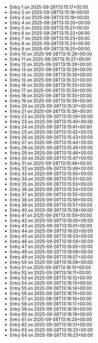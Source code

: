 - Entry 1 on 2025-09-28T13:15:17+00:00
- Entry 2 on 2025-09-28T13:15:18+00:00
- Entry 3 on 2025-09-28T13:15:19+00:00
- Entry 4 on 2025-09-28T13:15:20+00:00
- Entry 5 on 2025-09-28T13:15:21+00:00
- Entry 6 on 2025-09-28T13:15:22+00:00
- Entry 7 on 2025-09-28T13:15:23+00:00
- Entry 8 on 2025-09-28T13:15:24+00:00
- Entry 9 on 2025-09-28T13:15:25+00:00
- Entry 10 on 2025-09-28T13:15:26+00:00
- Entry 11 on 2025-09-28T13:15:27+00:00
- Entry 12 on 2025-09-28T13:15:28+00:00
- Entry 13 on 2025-09-28T13:15:29+00:00
- Entry 14 on 2025-09-28T13:15:30+00:00
- Entry 15 on 2025-09-28T13:15:32+00:00
- Entry 16 on 2025-09-28T13:15:33+00:00
- Entry 17 on 2025-09-28T13:15:34+00:00
- Entry 18 on 2025-09-28T13:15:35+00:00
- Entry 19 on 2025-09-28T13:15:36+00:00
- Entry 20 on 2025-09-28T13:15:37+00:00
- Entry 21 on 2025-09-28T13:15:38+00:00
- Entry 22 on 2025-09-28T13:15:39+00:00
- Entry 23 on 2025-09-28T13:15:40+00:00
- Entry 24 on 2025-09-28T13:15:41+00:00
- Entry 25 on 2025-09-28T13:15:42+00:00
- Entry 26 on 2025-09-28T13:15:43+00:00
- Entry 27 on 2025-09-28T13:15:44+00:00
- Entry 28 on 2025-09-28T13:15:45+00:00
- Entry 29 on 2025-09-28T13:15:46+00:00
- Entry 30 on 2025-09-28T13:15:47+00:00
- Entry 31 on 2025-09-28T13:15:48+00:00
- Entry 32 on 2025-09-28T13:15:49+00:00
- Entry 33 on 2025-09-28T13:15:50+00:00
- Entry 34 on 2025-09-28T13:15:51+00:00
- Entry 35 on 2025-09-28T13:15:53+00:00
- Entry 36 on 2025-09-28T13:15:54+00:00
- Entry 37 on 2025-09-28T13:15:55+00:00
- Entry 38 on 2025-09-28T13:15:56+00:00
- Entry 39 on 2025-09-28T13:15:57+00:00
- Entry 40 on 2025-09-28T13:15:58+00:00
- Entry 41 on 2025-09-28T13:15:59+00:00
- Entry 42 on 2025-09-28T13:16:00+00:00
- Entry 43 on 2025-09-28T13:16:01+00:00
- Entry 44 on 2025-09-28T13:16:02+00:00
- Entry 45 on 2025-09-28T13:16:03+00:00
- Entry 46 on 2025-09-28T13:16:04+00:00
- Entry 47 on 2025-09-28T13:16:05+00:00
- Entry 48 on 2025-09-28T13:16:06+00:00
- Entry 49 on 2025-09-28T13:16:07+00:00
- Entry 50 on 2025-09-28T13:16:08+00:00
- Entry 51 on 2025-09-28T13:16:10+00:00
- Entry 52 on 2025-09-28T13:16:11+00:00
- Entry 53 on 2025-09-28T13:16:12+00:00
- Entry 54 on 2025-09-28T13:16:13+00:00
- Entry 55 on 2025-09-28T13:16:14+00:00
- Entry 56 on 2025-09-28T13:16:15+00:00
- Entry 57 on 2025-09-28T13:16:16+00:00
- Entry 58 on 2025-09-28T13:16:17+00:00
- Entry 59 on 2025-09-28T13:16:18+00:00
- Entry 60 on 2025-09-28T13:16:19+00:00
- Entry 61 on 2025-09-28T13:16:20+00:00
- Entry 62 on 2025-09-28T13:16:21+00:00
- Entry 63 on 2025-09-28T13:16:22+00:00
- Entry 64 on 2025-09-28T13:16:23+00:00

